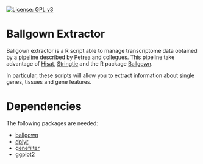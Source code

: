 [![License: GPL v3](https://img.shields.io/badge/License-GPL%20v3-blue.svg)](https://www.gnu.org/licenses/gpl-3.0)

# Ballgown Extractor

Ballgown extractor is a R script able to manage transcriptome data obtained by a [pipeline](https://www.ncbi.nlm.nih.gov/pubmed/27560171) described by Petrea and collegues. This pipeline take advantage of [Hisat](https://ccb.jhu.edu/software/hisat2/index.shtml), [Stringtie](https://ccb.jhu.edu/software/stringtie/) and the R package [Ballgown](http://bioconductor.org/packages/release/bioc/html/ballgown.html).

In particular, these scripts will allow you to extract information about single genes, tissues and gene features.

# Dependencies

The following packages are needed:

- [ballgown](http://bioconductor.org/packages/release/bioc/html/ballgown.html)
- [dplyr](https://cran.r-project.org/web/packages/dplyr/README.html)
- [genefilter](http://bioconductor.org/packages/release/bioc/html/genefilter.html)
- [ggplot2](http://ggplot2.org/)
